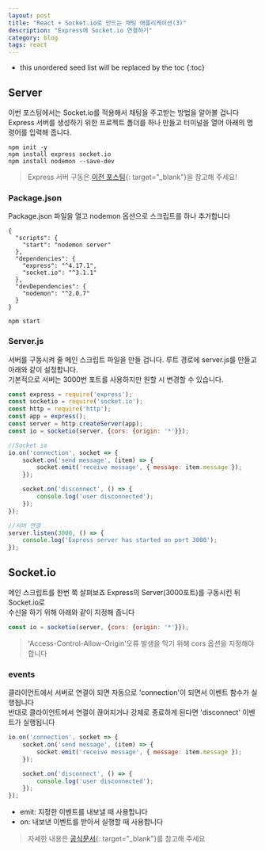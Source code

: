 ```yaml
---
layout: post
title: "React + Socket.io로 만드는 채팅 애플리케이션(3)"
description: "Express에 Socket.io 연결하기"
category: blog
tags: react
---
```


<!--more-->

* this unordered seed list will be replaced by the toc
{:toc}

## Server

이번 포스팅에서는 Socket.io를 적용해서 채팅을 주고받는 방법을 알아볼 겁니다      
Express 서버를 생성하기 위한 프로젝트 폴더를 하나 만들고 터미널을 열어 아래의 명령어를 입력해 줍니다.  

```shell
npm init -y
npm install express socket.io
npm install nodemon --save-dev
```

> Express 서버 구동은 [이전 포스팅](https://mujaen.github.io/blog/2021/01/05/nodejs-express-mongodb-mongoose.html){: target="_blank"}을 참고해 주세요!

### Package.json

Package.json 파일을 열고 nodemon 옵션으로 스크립트를 하나 추가합니다  

```
{
  "scripts": {
    "start": "nodemon server"
  },
  "dependencies": {
    "express": "^4.17.1",
    "socket.io": "^3.1.1"
  },
  "devDependencies": {
    "nodemon": "^2.0.7"
  }
}

```

```shell
npm start
```

### Server.js

서버를 구동시켜 줄 메인 스크립트 파일을 만들 겁니다. 루트 경로에 server.js를 만들고 아래와 같이 설정합니다.    
기본적으로 서버는 3000번 포트를 사용하지만 원할 시 변경할 수 있습니다.

```javascript
const express = require('express');
const socketio = require('socket.io');
const http = require('http');
const app = express();
const server = http.createServer(app);
const io = socketio(server, {cors: {origin: '*'}});

//Socket io
io.on('connection', socket => {
    socket.on('send message', (item) => {
        socket.emit('receive message', { message: item.message });
    });

    socket.on('disconnect', () => {
        console.log('user disconnected');
    });
});

//서버 연결
server.listen(3000, () => {
    console.log('Express server has started on port 3000');
});
```

## Socket.io

메인 스크립트를 한번 쭉 살펴보죠 Express의 Server(3000포트)를 구동시킨 뒤 Socket.io로    
수신을 하기 위해 아래와 같이 지정해 줍니다

```javascript
const io = socketio(server, {cors: {origin: '*'}});
```

> 'Access-Control-Allow-Origin'오류 발생을 막기 위해 cors 옵션을 지정해야 합니다   

### events

클라이언트에서 서버로 연결이 되면 자동으로 'connection'이 되면서 이벤트 함수가 실행됩니다     
반대로 클라이언트에서 연결이 끊어지거나 강제로 종료하게 된다면 'disconnect' 이벤트가 실행됩니다 

```javascript
io.on('connection', socket => {
    socket.on('send message', (item) => {
        socket.emit('receive message', { message: item.message });
    });

    socket.on('disconnect', () => {
        console.log('user disconnected');
    });
});
```

* emit: 지정한 이벤트를 내보낼 때 사용합니다
* on: 내보낸 이벤트를 받아서 실행할 때 사용합니다

> 자세한 내용은 [공식문서](https://socket.io/docs/v3/emitting-events/){: target="_blank"}를 참고해 주세요



